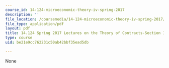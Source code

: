 ```yaml
---
course_id: 14-124-microeconomic-theory-iv-spring-2017
description: ''
file_location: /coursemedia/14-124-microeconomic-theory-iv-spring-2017/be21e9cc762231c50ab42bbf35ead5db_MIT14_124S17_LecNote1_2.pdf
file_type: application/pdf
layout: pdf
title: 14.124 Spring 2017 Lectures on the Theory of Contracts-Section 1 and 2
type: course
uid: be21e9cc762231c50ab42bbf35ead5db

---
```

None